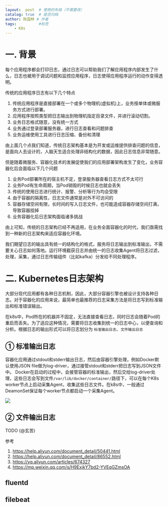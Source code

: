 ```yaml
---
layout:  post  # 使用的布局（不需要改）
catalog: true  # 是否归档
author: 陈国林 # 作者
tags:          #标签
    - K8s
---
```


# 一. 背景
每个应用程序都会打印日志，通过日志可以帮助我们了解应用程序内部发生了什么，日志也被用于调试问题和监控应用程序，日志使得应用程序运行的动作变得透明。

传统的应用程序日志有以下几个特点

1. 传统应用程序是直接部署在一个或多个物理机(虚拟机)上，业务按单体或微服务方式进行部署。
2. 应用程序按照类型把日志输出到物理机指定目录文件，并进行滚动切割。
3. 业务日志格式随意，没有统一方式
4. 业务通过登录部署服务器，进行日志查看和问题排查
5. 业务运维使用工具进行日志压缩、备份和清理

由上面几个点我们知道，传统日志架构基本是为开发或运维提供排查问题的信息，是面向人去设计的，人脑天生适合处理非结构化的数据，因此日志信息非常随意。

但是随着微服务、容器化技术的发展促使我们的应用部署架构发生了变化，业务容器化后会面临以下几个问题
1. 业务Pod部署所在的宿主机不定，登录服务器查看日志方式不太可行
2. 业务Pod有生命周期，当Pod销毁的时候日志也就会丢失 
3. 传统的使用日志进行统计、报警、分析等行为均会受限
4. 由于容器的隔离性，日志文件通常是对外不可访问的
5. 容器存储空间有限，长时间的写入日志文件，也可能造成容器存储空间打满，导致容器挂掉
6. 业务容器化后日志架构面临诸多挑战 

由上可知，传统的日志架构已经不再适用，在业务全面容器化的时代，我们亟需找到一种新的日志架构来适应容器化环境。

我们期望日志的输出具有统一的结构化的格式，服务将日志输出到标准输出，不需要关心日志如何落地。运行环境截获日志并由统一的日志收集Agent将日志过滤，处理，采集，通过日志传输组件（比如kafka）分发给不同处理程序。

# 二. Kubernetes日志架构
大部分现代应用都有各种日志机制，因此，大部分容器引擎也被设计支持各种日志。对于容器化的应用来说，最简单也最推荐的日志采集方法是将日志写到标准输出和标准错误输出。

在k8s中，Pod所在的机器并不固定，无法直接查看日志，同时日志会随着Pod的重启而丢失。为了适应这种情况，需要将日志收集到统一的日志中心，以便查询和分析。根据日志的输出形式可以将日志划分为 `标准输出日志`、`文件输出日志`

## ① 标准输出日志
容器化应用通过stdout和stderr输出日志，然后由容器引擎处理，例如Docker默认使用JSON file做为log-driver，通过接管stdout和stderr把日志写到JSON文件中。
Docker在启动的过程中，会接管容器的标准输出，然后交给log-driver处理，这些日志会写到文件`/var/lib/docker/container/`路径下，可以在每个K8s worker节点上启动采集Agent，收集这些日志文件。在k8s中，一般通过DeamonSet保证每个worker节点都启动一个采集Agent。

![](https://github.com/chenguolin/chenguolin.github.io/blob/master/data/image/k8s-logging-with-node-agent.png?raw=true)

## ② 文件输出日志


TODO (@玄苦)

参考  
1. https://help.aliyun.com/document_detail/50441.html
2. https://help.aliyun.com/document_detail/86552.html
3. https://yq.aliyun.com/articles/674327
4. https://mp.weixin.qq.com/s/H9ExikY7bd2-YVEqGZmsOA


## fluentd
## filebeat
